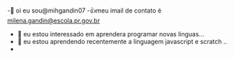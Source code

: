 -👋  oi eu sou@mihgandin07
-👍meu imail de contato é milena.gandin@escola.pr.gov.br
- 👀 eu estou interessado em aprendera programar novas linguas...
- 🌱 eu estou aprendendo recentemente a linguagem javascript e scratch ..
- 
<!---
mihgandin07/mihgandin07 is a ✨ special ✨ repository because its `README.md` (this file) appears on your GitHub profile.
You can click the Preview link to take a look at your changes.
--->
